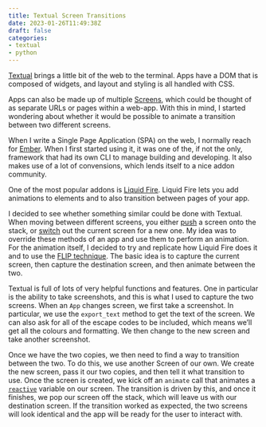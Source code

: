 ```yaml
---
title: Textual Screen Transitions
date: 2023-01-26T11:49:38Z
draft: false
categories:
- textual
- python
---
```

[Textual](https://textual.textualize.io) brings a little bit of the web to the terminal. Apps have a DOM that is composed of widgets, and layout and styling is all handled with CSS.

Apps can also be made up of multiple [Screens](https://textual.textualize.io/guide/screens/), which could be thought of as separate URLs or pages within a web-app. With this in mind, I started wondering about whether it would be possible to animate a transition between two different screens.

When I write a Single Page Application (SPA) on the web, I normally reach for [Ember](http://emberjs.com). When I first started using it, it was one of the, if not the only, framework that had its own CLI to manage building and developing. It also makes use of a lot of convensions, which lends itself to a nice addon community.

One of the most popular addons is [Liquid Fire](https://ember-animation.github.io/liquid-fire/). Liquid Fire lets you add animations to elements and to also transition between pages of your app.

I decided to see whether something similar could be done with Textual. When moving between different screens, you either [push](https://textual.textualize.io/guide/screens/#push-screen) a screen onto the stack, or [switch](https://textual.textualize.io/guide/screens/#switch-screen) out the current screen for a new one. My idea was to override these methods of an app and use them to perform an animation. For the animation itself, I decided to try and replicate how Liquid Fire does it and to use the [FLIP technique](https://css-tricks.com/animating-layouts-with-the-flip-technique/). The basic idea is to capture the current screen, then capture the destination screen, and then animate between the two.

Textual is full of lots of very helpful functions and features. One in particular is the ability to take screenshots, and this is what I used to capture the two screens. When an `App` changes screen, we first take a screenshot. In particular, we use the `export_text` method to get the text of the screen. We can also ask for all of the escape codes to be included, which means we’ll get all the colours and formatting. We then change to the new screen and take another screenshot.

Once we have the two copies, we then need to find a way to transition between the two. To do this, we use another Screen of our own. We create the new screen, pass it our two copies, and then tell it what transition to use. Once the screen is created, we kick off an `animate` call that animates a [`reactive`](https://textual.textualize.io/guide/reactivity/) variable on our screen. The transition is driven by this, and once it finishes, we pop our screen off the stack, which will leave us with our destination screen. If the transition worked as expected, the two screens will look identical and the app will be ready for the user to interact with.
